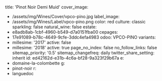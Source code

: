 title: 'Pinot Noir Demi Muid'
cover_image:
  - /assets/img/Wines/Cover/vpco-pino.jpg
label_image:
  - /assets/img/Wines/Label/vpco-pino.png
color: red
culture: classic
sparkling: false
natural_wine: false
estate:
  - e8adb8ab-1cbf-4960-b549-d7a0151fba00
cepages:
  - 17e91089-b78c-4649-9cfe-3ddc4efa4983
odoo: VPCO-PINO
variants:
  -
    millesime: '2017'
    active: false
  -
    millesime: '2018'
    active: true
page_no_index: false
no_follow_links: false
sitemap_priority: '0.5'
sitemap_changefreq: daily
twitter_share_setting: inherit
id: ed42162d-e31b-4c6a-bf28-9a323f29b67a
e:
  - domaine-la-colombette
g:
  - pinot-noir
r:
  - languedoc
